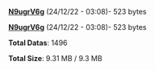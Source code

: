 [**N9ugrV6g**](/data/N9ugrV6g.txt) (24/12/22 - 03:08)- 523 bytes

[**N9ugrV6g**](/data/N9ugrV6g.txt) (24/12/22 - 03:08)- 523 bytes

**Total Datas**: 1496

**Total Size**: 9.31 MB / 9.3 MB
